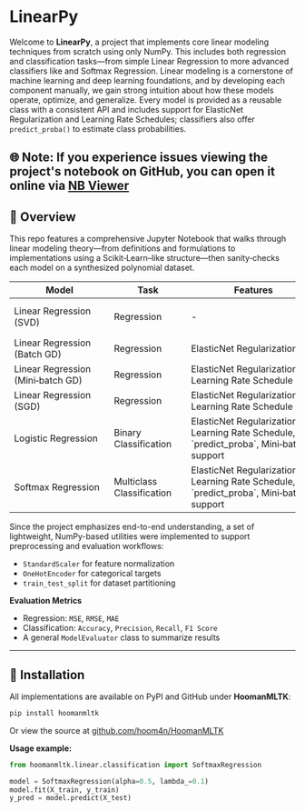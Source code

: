 # LinearPy

Welcome to **LinearPy**, a project that implements core linear modeling techniques from scratch using only NumPy. This includes both regression and classification tasks—from simple Linear Regression to more advanced classifiers like and Softmax Regression. Linear modeling is a cornerstone of machine learning and deep learning foundations, and by developing each component manually, we gain strong intuition about how these models operate, optimize, and generalize. Every model is provided as a reusable class with a consistent API and includes support for ElasticNet Regularization and Learning Rate Schedules; classifiers also offer `predict_proba()` to estimate class probabilities.

🌐 **Note:** If you experience issues viewing the project's notebook on GitHub, you can open it online via <a href="https://nbviewer.org/github/hoom4n/LinearPy/blob/main/LinearPy.ipynb">NB Viewer</a>
---

## 📖 Overview

This repo features a comprehensive Jupyter Notebook that walks through linear modeling theory—from definitions and formulations to implementations using a Scikit‑Learn–like structure—then sanity‑checks each model on a synthesized polynomial dataset.

<table>
  <thead>
    <tr>
      <th style="min-width:160px;">Model</th>
      <th style="min-width:120px;">Task</th>
      <th style="min-width:220px;">Features</th>
      <th style="min-width:300px;">Description</th>
    </tr>
  </thead>
  <tbody>
    <tr>
      <td>Linear Regression (SVD)</td>
      <td>Regression</td>
      <td> - </td>
      <td style="word-break:break-word;">Solves for optimal weights using the Moore-Penrose pseudoinverse (closed‑form solution).</td>
    </tr>
    <tr>
      <td>Linear Regression (Batch GD)</td>
      <td>Regression</td>
      <td>ElasticNet Regularization</td>
      <td style="word-break:break-word;">Iteratively minimizes MSE using full‑batch gradient descent.</td>
    </tr>
    <tr>
      <td>Linear Regression (Mini‑batch GD)</td>
      <td>Regression</td>
      <td>ElasticNet Regularization, Learning Rate Schedule</td>
      <td style="word-break:break-word;">Minimizes MSE on mini‑batches with optional learning rate scheduling.</td>
    </tr>
    <tr>
      <td>Linear Regression (SGD)</td>
      <td>Regression</td>
      <td>ElasticNet Regularization, Learning Rate Schedule</td>
      <td style="word-break:break-word;">Updates weights per sample for fast or online learning.</td>
    </tr>
    <tr>
      <td>Logistic Regression</td>
      <td>Binary Classification</td>
      <td>ElasticNet Regularization, Learning Rate Schedule, `predict_proba`, Mini‑batch support</td>
      <td style="word-break:break-word;">Binary classifier trained via gradient descent on log‑loss.</td>
    </tr>
    <tr>
      <td>Softmax Regression</td>
      <td>Multiclass Classification</td>
      <td>ElasticNet Regularization, Learning Rate Schedule, `predict_proba`, Mini‑batch support</td>
      <td style="word-break:break-word;">Multiclass classifier using softmax activation and cross‑entropy loss.</td>
    </tr>
  </tbody>
</table>


Since the project emphasizes end-to-end understanding, a set of lightweight, NumPy-based utilities were implemented to support preprocessing and evaluation workflows:

* `StandardScaler` for feature normalization
* `OneHotEncoder` for categorical targets
* `train_test_split` for dataset partitioning

**Evaluation Metrics**

* Regression: `MSE`, `RMSE`, `MAE`
* Classification: `Accuracy`, `Precision`, `Recall`, `F1 Score`
* A general `ModelEvaluator` class to summarize results

---

## 🔧 Installation

All implementations are available on PyPI and GitHub under **HoomanMLTK**:

```bash
pip install hoomanmltk
````

Or view the source at
[github.com/hoom4n/HoomanMLTK](https://github.com/hoom4n/HoomanMLTK)

**Usage example:**

```python
from hoomanmltk.linear.classification import SoftmaxRegression

model = SoftmaxRegression(alpha=0.5, lambda_=0.1)
model.fit(X_train, y_train)
y_pred = model.predict(X_test)
```

```
```
